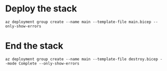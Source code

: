 

# Deploy the stack
```
az deployment group create --name main --template-file main.bicep --only-show-errors
```

# End the stack
```
az deployment group create --name main --template-file destroy.bicep --mode Complete --only-show-errors
```